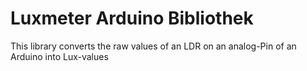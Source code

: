 # Luxmeter Arduino Bibliothek
This library converts the raw values of an LDR on an analog-Pin of an Arduino into Lux-values
